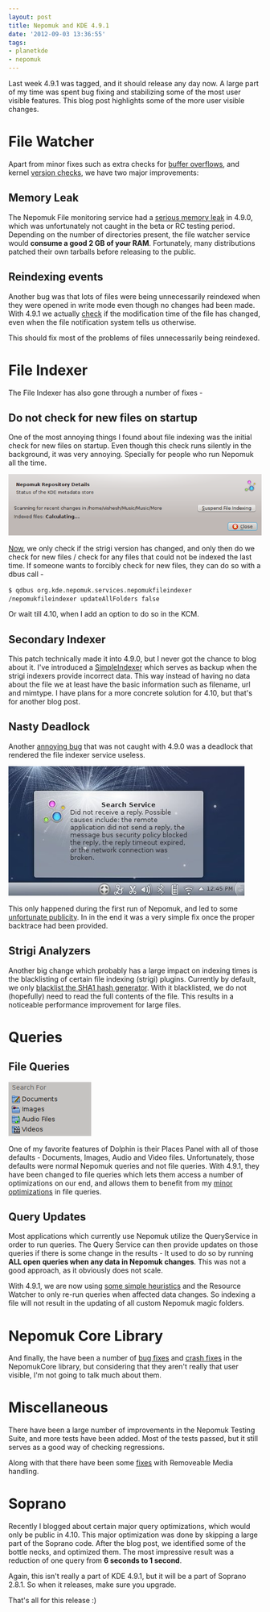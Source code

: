 ```yaml
---
layout: post
title: Nepomuk and KDE 4.9.1
date: '2012-09-03 13:36:55'
tags:
- planetkde
- nepomuk
---
```


Last week 4.9.1 was tagged, and it should release any day now. A large
part of my time was spent bug fixing and stabilizing some of the most
user visible features. This blog post highlights some of the more user
visible changes.

File Watcher
============

Apart from minor fixes such as extra checks for [buffer overflows][],
and kernel [version checks][], we have two major improvements:

Memory Leak
-----------

The Nepomuk File monitoring service had a [serious memory leak][] in
4.9.0, which was unfortunately not caught in the beta or RC testing
period. Depending on the number of directories present, the file watcher
service would **consume a good 2 GB of your RAM**. Fortunately, many
distributions patched their own tarballs before releasing to the public.

Reindexing events
-----------------

Another bug was that lots of files were being unnecessarily reindexed
when they were opened in write mode even though no changes had been
made. With 4.9.1 we actually [check][] if the modification time of the
file has changed, even when the file notification system tells us
otherwise.

This should fix most of the problems of files unnecessarily being
reindexed.

File Indexer
============

The File Indexer has also gone through a number of fixes -

Do not check for new files on startup
-------------------------------------

One of the most annoying things I found about file indexing was the
initial check for new files on startup. Even though this check runs
silently in the background, it was very annoying. Specially for people
who run Nepomuk all the time.

![image][]

[Now][], we only check if the strigi version has changed, and only then
do we check for new files / check for any files that could not be
indexed the last time. If someone wants to forcibly check for new files,
they can do so with a dbus call -

`$ qdbus org.kde.nepomuk.services.nepomukfileindexer /nepomukfileindexer updateAllFolders false`

Or wait till 4.10, when I add an option to do so in the KCM.

  [buffer overflows]: https://projects.kde.org/projects/kde/kdelibs/nepomuk-core/repository/revisions/5609c4cdd8c7d938a9b3e99285b1044eea2fcf04
  [version checks]: https://projects.kde.org/projects/kde/kdelibs/nepomuk-core/repository/revisions/55761d35bb9e9ce863797b742c301d947dab61d0
  [serious memory leak]: https://bugs.kde.org/show_bug.cgi?id=304476
  [check]: https://projects.kde.org/projects/kde/kdelibs/nepomuk-core/repository/revisions/48d909c8aa4baca11e7bc1cf4ba5a23c1474fc22
  [image]: /blog/images/2012/09/03/scanning.png
  [Now]: https://projects.kde.org/projects/kde/kdelibs/nepomuk-core/repository/revisions/150a55d5eaabd8ad9a97112214fc2e008e9a1d11


Secondary Indexer
-----------------

This patch technically made it into 4.9.0, but I never got the chance to
blog about it. I've introduced a [SimpleIndexer][] which serves as
backup when the strigi indexers provide incorrect data. This way instead
of having no data about the file we at least have the basic information
such as filename, url and mimtype. I have plans for a more concrete
solution for 4.10, but that's for another blog post.

Nasty Deadlock
--------------

Another [annoying bug][] that was not caught with 4.9.0 was a deadlock
that rendered the file indexer service useless.

![image][1]

This only happened during the first run of Nepomuk, and led to some
[unfortunate publicity][]. In in the end it was a very simple fix once
the proper backtrace had been provided.

Strigi Analyzers
----------------

Another big change which probably has a large impact on indexing times
is the blacklisting of certain file indexing (strigi) plugins. Currently
by default, we only [blacklist the SHA1 hash generator][]. With it
blacklisted, we do not (hopefully) need to read the full contents of the
file. This results in a noticeable performance improvement for large
files.

Queries
=======

File Queries
------------

![image][2]

One of my favorite features of Dolphin is their Places Panel with all of
those defaults - Documents, Images, Audio and Video files.
Unfortunately, those defaults were normal Nepomuk queries and not file
queries. With 4.9.1, they have been changed to file queries which lets
them access a number of optimizations on our end, and allows them to
benefit from my [minor optimizations][] in file queries.

  [SimpleIndexer]: https://projects.kde.org/projects/kde/kdelibs/nepomuk-core/repository/revisions/414fd4c1c3c358aab70e1e10dd726ea2c1432e1f
  [annoying bug]: https://bugs.kde.org/show_bug.cgi?id=304982
  [1]: /blog/images/2012/09/03/nepomuk-deadlock.jpg
  [unfortunate publicity]: http://www.dedoimedo.com/computers/fedora-17-kde.html
  [blacklist the SHA1 hash generator]: https://bugs.kde.org/show_bug.cgi?id=303670
  [2]: /blog/images/2012/09/03/dolphin_places_panel.png
  [minor optimizations]: https://projects.kde.org/projects/kde/kdelibs/nepomuk-core/repository/revisions/328fbfd8a6fc66bf0b10bda7813b4827e3118d72

Query Updates
-------------

Most applications which currently use Nepomuk utilize the QueryService
in order to run queries. The Query Service can then provide updates on
those queries if there is some change in the results - It used to do so
by running **ALL open queries when any data in Nepomuk changes**. This
was not a good approach, as it obviously does not scale.

With 4.9.1, we are now using [some simple heuristics][] and the Resource
Watcher to only re-run queries when affected data changes. So indexing a
file will not result in the updating of all custom Nepomuk magic
folders.

Nepomuk Core Library
====================

And finally, the have been a number of [bug fixes][] and [crash fixes][]
in the NepomukCore library, but considering that they aren't really that
user visible, I'm not going to talk much about them.

Miscellaneous
=============

There have been a large number of improvements in the Nepomuk Testing
Suite, and more tests have been added. Most of the tests passed, but it
still serves as a good way of checking regressions.

Along with that there have been some [fixes][] with Removeable Media
handling.

Soprano
=======

Recently I blogged about certain major query optimizations, which would
only be public in 4.10. This major optimization was done by skipping a
large part of the Soprano code. After the blog post, we identified some
of the bottle necks, and optimized them. The most impressive result was
a reduction of one query from **6 seconds to 1 second**.

Again, this isn't really a part of KDE 4.9.1, but it will be a part of
Soprano 2.8.1. So when it releases, make sure you upgrade.

That's all for this release :)

  [some simple heuristics]: https://projects.kde.org/projects/kde/kdelibs/nepomuk-core/repository/revisions/ead226c9571a15da8d7a92810f5c4afd35bf9de8
  [bug fixes]: https://projects.kde.org/projects/kde/kdelibs/nepomuk-core/repository/revisions/e4d8cd1f76192dc798f2db09b9e19310d7c1d65f
  [crash fixes]: https://projects.kde.org/projects/kde/kdelibs/nepomuk-core/repository/revisions/7bef7c53d3b9a971c203ed4391bf19ac79f381f5
  [fixes]: https://projects.kde.org/projects/kde/kdelibs/nepomuk-core/repository/revisions/24caa3821aed71e590a3e55a76c6e4bc08f7d9d5
